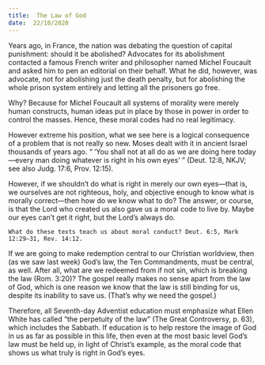 ```yaml
---
title:  The Law of God
date:  22/10/2020
---
```


Years ago, in France, the nation was debating the question of capital punishment: should it be abolished? Advocates for its abolishment contacted a famous French writer and philosopher named Michel Foucault and asked him to pen an editorial on their behalf. What he did, however, was advocate, not for abolishing just the death penalty, but for abolishing the whole prison system entirely and letting all the prisoners go free.

Why? Because for Michel Foucault all systems of morality were merely human constructs, human ideas put in place by those in power in order to control the masses. Hence, these moral codes had no real legitimacy.

However extreme his position, what we see here is a logical consequence of a problem that is not really so new. Moses dealt with it in ancient Israel thousands of years ago. “ ‘You shall not at all do as we are doing here today—every man doing whatever is right in his own eyes’ ” (Deut. 12:8, NKJV; see also Judg. 17:6, Prov. 12:15).

However, if we shouldn’t do what is right in merely our own eyes—that is, we ourselves are not righteous, holy, and objective enough to know what is morally correct—then how do we know what to do? The answer, or course, is that the Lord who created us also gave us a moral code to live by. Maybe our eyes can’t get it right, but the Lord’s always do.

`What do these texts teach us about moral conduct? Deut. 6:5, Mark 12:29–31, Rev. 14:12.`

If we are going to make redemption central to our Christian worldview, then (as we saw last week) God’s law, the Ten Commandments, must be central, as well. After all, what are we redeemed from if not sin, which is breaking the law (Rom. 3:20)? The gospel really makes no sense apart from the law of God, which is one reason we know that the law is still binding for us, despite its inability to save us. (That’s why we need the gospel.)

Therefore, all Seventh-day Adventist education must emphasize what Ellen White has called “the perpetuity of the law” (The Great Controversy, p. 63), which includes the Sabbath. If education is to help restore the image of God in us as far as possible in this life, then even at the most basic level God’s law must be held up, in light of Christ’s example, as the moral code that shows us what truly is right in God’s eyes.